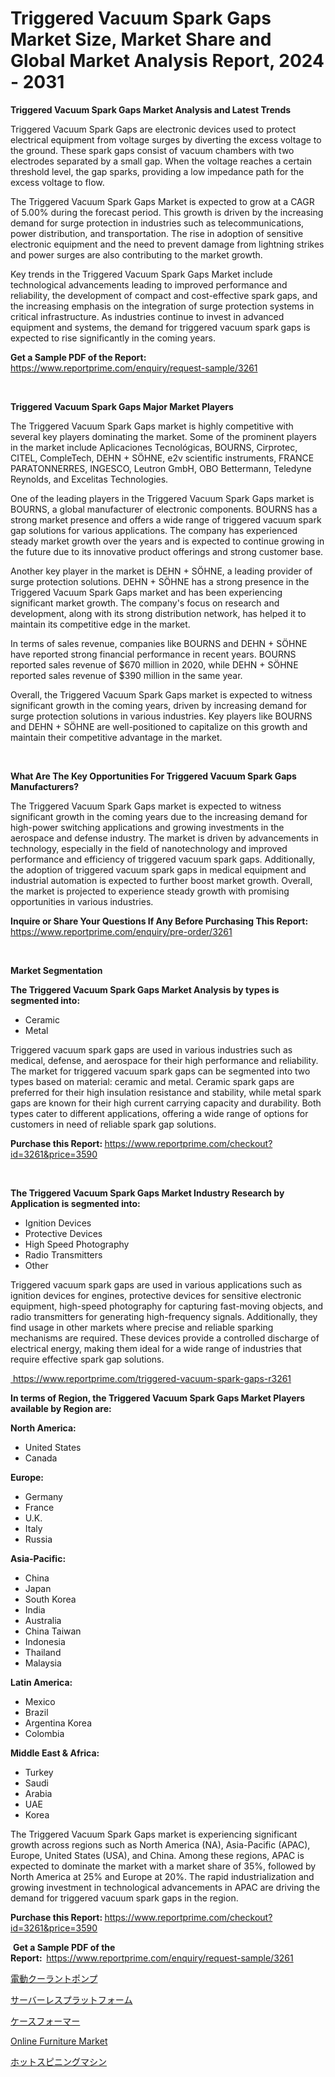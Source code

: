 <p><h1>Triggered Vacuum Spark Gaps Market Size, Market Share and Global Market Analysis Report, 2024 - 2031</h1></p><p><strong>Triggered Vacuum Spark Gaps Market Analysis and Latest Trends</strong></p>
<p><p>Triggered Vacuum Spark Gaps are electronic devices used to protect electrical equipment from voltage surges by diverting the excess voltage to the ground. These spark gaps consist of vacuum chambers with two electrodes separated by a small gap. When the voltage reaches a certain threshold level, the gap sparks, providing a low impedance path for the excess voltage to flow.</p><p>The Triggered Vacuum Spark Gaps Market is expected to grow at a CAGR of 5.00% during the forecast period. This growth is driven by the increasing demand for surge protection in industries such as telecommunications, power distribution, and transportation. The rise in adoption of sensitive electronic equipment and the need to prevent damage from lightning strikes and power surges are also contributing to the market growth.</p><p>Key trends in the Triggered Vacuum Spark Gaps Market include technological advancements leading to improved performance and reliability, the development of compact and cost-effective spark gaps, and the increasing emphasis on the integration of surge protection systems in critical infrastructure. As industries continue to invest in advanced equipment and systems, the demand for triggered vacuum spark gaps is expected to rise significantly in the coming years.</p></p>
<p><strong>Get a Sample PDF of the Report:&nbsp;</strong> <a href="https://www.reportprime.com/enquiry/request-sample/3261">https://www.reportprime.com/enquiry/request-sample/3261</a></p>
<p>&nbsp;</p>
<p><strong>Triggered Vacuum Spark Gaps Major Market Players</strong></p>
<p><p>The Triggered Vacuum Spark Gaps market is highly competitive with several key players dominating the market. Some of the prominent players in the market include Aplicaciones Tecnológicas, BOURNS, Cirprotec, CITEL, CompleTech, DEHN + SÖHNE, e2v scientific instruments, FRANCE PARATONNERRES, INGESCO, Leutron GmbH, OBO Bettermann, Teledyne Reynolds, and Excelitas Technologies.</p><p>One of the leading players in the Triggered Vacuum Spark Gaps market is BOURNS, a global manufacturer of electronic components. BOURNS has a strong market presence and offers a wide range of triggered vacuum spark gap solutions for various applications. The company has experienced steady market growth over the years and is expected to continue growing in the future due to its innovative product offerings and strong customer base.</p><p>Another key player in the market is DEHN + SÖHNE, a leading provider of surge protection solutions. DEHN + SÖHNE has a strong presence in the Triggered Vacuum Spark Gaps market and has been experiencing significant market growth. The company's focus on research and development, along with its strong distribution network, has helped it to maintain its competitive edge in the market.</p><p>In terms of sales revenue, companies like BOURNS and DEHN + SÖHNE have reported strong financial performance in recent years. BOURNS reported sales revenue of $670 million in 2020, while DEHN + SÖHNE reported sales revenue of $390 million in the same year.</p><p>Overall, the Triggered Vacuum Spark Gaps market is expected to witness significant growth in the coming years, driven by increasing demand for surge protection solutions in various industries. Key players like BOURNS and DEHN + SÖHNE are well-positioned to capitalize on this growth and maintain their competitive advantage in the market.</p></p>
<p>&nbsp;</p>
<p><strong>What Are The Key Opportunities For Triggered Vacuum Spark Gaps Manufacturers?</strong></p>
<p><p>The Triggered Vacuum Spark Gaps market is expected to witness significant growth in the coming years due to the increasing demand for high-power switching applications and growing investments in the aerospace and defense industry. The market is driven by advancements in technology, especially in the field of nanotechnology and improved performance and efficiency of triggered vacuum spark gaps. Additionally, the adoption of triggered vacuum spark gaps in medical equipment and industrial automation is expected to further boost market growth. Overall, the market is projected to experience steady growth with promising opportunities in various industries.</p></p>
<p><strong>Inquire or Share Your Questions If Any Before Purchasing This Report:</strong> <a href="https://www.reportprime.com/enquiry/pre-order/3261">https://www.reportprime.com/enquiry/pre-order/3261</a></p>
<p>&nbsp;</p>
<p><strong>Market Segmentation</strong></p>
<p><strong>The Triggered Vacuum Spark Gaps Market Analysis by types is segmented into:</strong></p>
<p><ul><li>Ceramic</li><li>Metal</li></ul></p>
<p><p>Triggered vacuum spark gaps are used in various industries such as medical, defense, and aerospace for their high performance and reliability. The market for triggered vacuum spark gaps can be segmented into two types based on material: ceramic and metal. Ceramic spark gaps are preferred for their high insulation resistance and stability, while metal spark gaps are known for their high current carrying capacity and durability. Both types cater to different applications, offering a wide range of options for customers in need of reliable spark gap solutions.</p></p>
<p><strong>Purchase this Report:&nbsp;</strong><a href="https://www.reportprime.com/checkout?id=3261&price=3590">https://www.reportprime.com/checkout?id=3261&price=3590</a></p>
<p>&nbsp;</p>
<p><strong>The Triggered Vacuum Spark Gaps Market Industry Research by Application is segmented into:</strong></p>
<p><ul><li>Ignition Devices</li><li>Protective Devices</li><li>High Speed Photography</li><li>Radio Transmitters</li><li>Other</li></ul></p>
<p><p>Triggered vacuum spark gaps are used in various applications such as ignition devices for engines, protective devices for sensitive electronic equipment, high-speed photography for capturing fast-moving objects, and radio transmitters for generating high-frequency signals. Additionally, they find usage in other markets where precise and reliable sparking mechanisms are required. These devices provide a controlled discharge of electrical energy, making them ideal for a wide range of industries that require effective spark gap solutions.</p></p>
<p><a href="https://www.reportprime.com/triggered-vacuum-spark-gaps-r3261">&nbsp;https://www.reportprime.com/triggered-vacuum-spark-gaps-r3261</a></p>
<p><strong>In terms of Region, the Triggered Vacuum Spark Gaps Market Players available by Region are:</strong></p>
<p>
    <p> <strong> North America: </strong>
        <ul>
            <li>United States</li>
            <li>Canada</li>
        </ul>
        </p> 
    <p> <strong> Europe: </strong>
        <ul>
            <li>Germany</li>
            <li>France</li>
            <li>U.K.</li>
            <li>Italy</li>
            <li>Russia</li>
        </ul>
        </p> 
    <p> <strong> Asia-Pacific: </strong>
        <ul>
            <li>China</li>
            <li>Japan</li>
            <li>South Korea</li>
            <li>India</li>
            <li>Australia</li>
            <li>China Taiwan</li>
            <li>Indonesia</li>
            <li>Thailand</li>
            <li>Malaysia</li>
        </ul>
        </p> 
    <p> <strong> Latin America: </strong>
        <ul>
            <li>Mexico</li>
            <li>Brazil</li>
            <li>Argentina Korea</li>
            <li>Colombia</li>
        </ul>
        </p> 
    <p> <strong> Middle East & Africa: </strong>
        <ul>
            <li>Turkey</li>
            <li>Saudi</li>
            <li>Arabia</li>
            <li>UAE</li>
            <li>Korea</li>
        </ul>
    </p>
    </p>
<p><p>The Triggered Vacuum Spark Gaps market is experiencing significant growth across regions such as North America (NA), Asia-Pacific (APAC), Europe, United States (USA), and China. Among these regions, APAC is expected to dominate the market with a market share of 35%, followed by North America at 25% and Europe at 20%. The rapid industrialization and growing investment in technological advancements in APAC are driving the demand for triggered vacuum spark gaps in the region.</p></p>
<p><strong>Purchase this Report: </strong><a href="https://www.reportprime.com/checkout?id=3261&price=3590">https://www.reportprime.com/checkout?id=3261&price=3590</a></p>
<p>&nbsp;<strong>Get a Sample PDF of the Report:&nbsp;&nbsp;</strong><a href="https://www.reportprime.com/enquiry/request-sample/3261">https://www.reportprime.com/enquiry/request-sample/3261</a></p>
<p><strong></strong></p>
<p><p><a href="https://medium.com/@juliafadel1922/%E9%9B%BB%E5%8B%95%E5%86%B7%E5%8D%B4%E6%B0%B4%E3%83%9D%E3%83%B3%E3%83%97%E5%B8%82%E5%A0%B4%E3%81%AE%E5%A0%B1%E5%91%8A%E6%9B%B8%E3%81%AF-%E3%81%93%E3%81%AE%E5%B8%82%E5%A0%B4%E3%81%AE%E6%9C%80%E6%96%B0%E3%83%88%E3%83%AC%E3%83%B3%E3%83%89%E3%82%84%E6%88%90%E9%95%B7%E6%A9%9F%E4%BC%9A%E3%82%92%E6%98%8E%E3%82%89%E3%81%8B%E3%81%AB%E3%81%97%E3%81%A6%E3%81%84%E3%81%BE%E3%81%99-d6f19f1ee013">電動クーラントポンプ</a></p><p><a href="https://github.com/one-cool-chick/Market-Research-Report-List-1/blob/main/973664472871.md">サーバーレスプラットフォーム</a></p><p><a href="https://github.com/luffiazaza/Market-Research-Report-List-1/blob/main/268483672870.md">ケースフォーマー</a></p><p><a href="https://issuu.com/reportprime-2/docs/online-furniture-market-size-2030.pptx">Online Furniture Market</a></p><p><a href="https://medium.com/@brayanborer2023/%E3%83%9B%E3%83%83%E3%83%88%E3%82%B9%E3%83%94%E3%83%8B%E3%83%B3%E3%82%B0%E3%83%9E%E3%82%B7%E3%83%B3%E5%B8%82%E5%A0%B4%E3%81%AE%E8%A6%8F%E6%A8%A1-cagr-%E3%83%88%E3%83%AC%E3%83%B3%E3%83%892024%E5%B9%B4%E3%81%8B%E3%82%892030%E5%B9%B4%E3%81%BE%E3%81%A7-01b6eeb0b28a">ホットスピニングマシン</a></p></p>